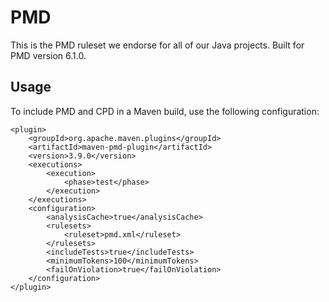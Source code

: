 # PMD

This is the PMD ruleset we endorse for all of our Java projects. Built for PMD version 6.1.0.

## Usage

To include PMD and CPD in a Maven build, use the following configuration:

```
<plugin>
    <groupId>org.apache.maven.plugins</groupId>
    <artifactId>maven-pmd-plugin</artifactId>
    <version>3.9.0</version>
    <executions>
        <execution>
            <phase>test</phase>
        </execution>
    </executions>
    <configuration>
        <analysisCache>true</analysisCache>
        <rulesets>
            <ruleset>pmd.xml</ruleset>
        </rulesets>
        <includeTests>true</includeTests>
        <minimumTokens>100</minimumTokens>
        <failOnViolation>true</failOnViolation>
    </configuration>
</plugin>
```
